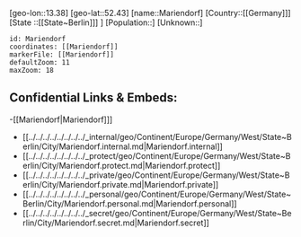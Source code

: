 ﻿---
location: [52.43,13.38]
mapzoom: [7,12] 
mapmarker: city 
type: City
tags:
- geo/City


SpocWebEntityId: 32292
isDeleted: false
confidential: public

---
[geo-lon::13.38]
[geo-lat::52.43]
[name::Mariendorf]
[Country::[[Germany]]]
[State ::[[State~Berlin]]] ]
[Population::]
[Unknown::]


```leaflet
id: Mariendorf
coordinates: [[Mariendorf]]
markerFile: [[Mariendorf]]
defaultZoom: 11 
maxZoom: 18
```


## Confidential Links & Embeds: 
-[[Mariendorf|Mariendorf]]] 
- [[../../../../../../../../_internal/geo/Continent/Europe/Germany/West/State~Berlin/City/Mariendorf.internal.md|Mariendorf.internal]] 
- [[../../../../../../../../_protect/geo/Continent/Europe/Germany/West/State~Berlin/City/Mariendorf.protect.md|Mariendorf.protect]] 
- [[../../../../../../../../_private/geo/Continent/Europe/Germany/West/State~Berlin/City/Mariendorf.private.md|Mariendorf.private]] 
- [[../../../../../../../../_personal/geo/Continent/Europe/Germany/West/State~Berlin/City/Mariendorf.personal.md|Mariendorf.personal]] 
- [[../../../../../../../../_secret/geo/Continent/Europe/Germany/West/State~Berlin/City/Mariendorf.secret.md|Mariendorf.secret]] 
